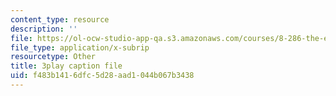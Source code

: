 ```yaml
---
content_type: resource
description: ''
file: https://ol-ocw-studio-app-qa.s3.amazonaws.com/courses/8-286-the-early-universe-fall-2013/f483b1416dfc5d28aad1044b067b3438_PK1KNojfvMQ.vtt
file_type: application/x-subrip
resourcetype: Other
title: 3play caption file
uid: f483b141-6dfc-5d28-aad1-044b067b3438
---
```

